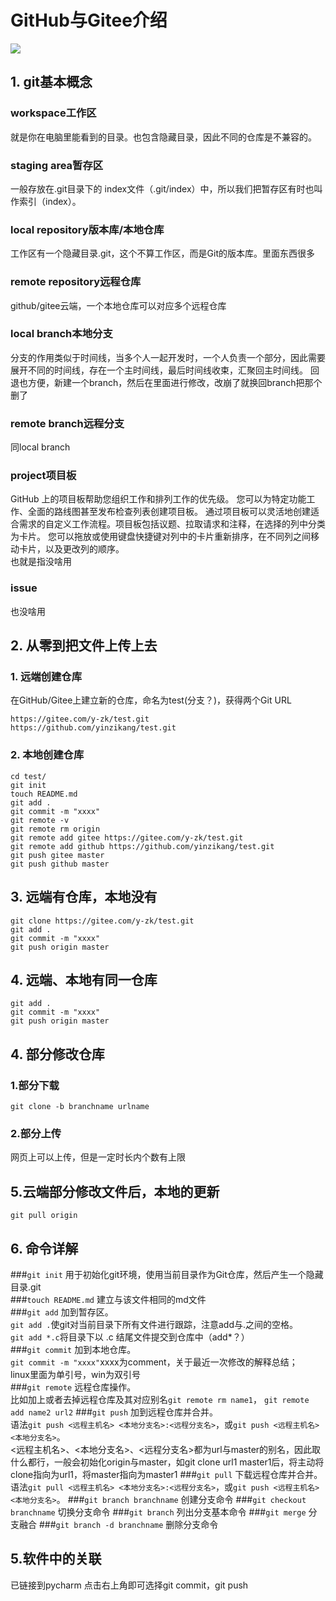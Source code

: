 # GitHub与Gitee介绍
![](https://www.runoob.com/wp-content/uploads/2015/02/git-command.jpg)
## 1. git基本概念
### workspace工作区  
就是你在电脑里能看到的目录。也包含隐藏目录，因此不同的仓库是不兼容的。
### staging area暂存区
一般存放在.git目录下的 index文件（.git/index）中，所以我们把暂存区有时也叫作索引（index）。
### local repository版本库/本地仓库
工作区有一个隐藏目录.git，这个不算工作区，而是Git的版本库。里面东西很多
### remote repository远程仓库
github/gitee云端，一个本地仓库可以对应多个远程仓库
### local branch本地分支
分支的作用类似于时间线，当多个人一起开发时，一个人负责一个部分，因此需要展开不同的时间线，存在一个主时间线，最后时间线收束，汇聚回主时间线。
回退也方便，新建一个branch，然后在里面进行修改，改崩了就换回branch把那个删了
### remote branch远程分支
同local branch
### project项目板
GitHub 上的项目板帮助您组织工作和排列工作的优先级。 您可以为特定功能工作、全面的路线图甚至发布检查列表创建项目板。 通过项目板可以灵活地创建适合需求的自定义工作流程。项目板包括议题、拉取请求和注释，在选择的列中分类为卡片。 您可以拖放或使用键盘快捷键对列中的卡片重新排序，在不同列之间移动卡片，以及更改列的顺序。  
也就是指没啥用
### issue
也没啥用

## 2. 从零到把文件上传上去
### 1. 远端创建仓库
在GitHub/Gitee上建立新的仓库，命名为test(分支？)，获得两个Git URL

	https://gitee.com/y-zk/test.git  
	https://github.com/yinzikang/test.git  
  
### 2. 本地创建仓库
	cd test/
	git init
	touch README.md
	git add .
	git commit -m "xxxx"
    git remote -v
    git remote rm origin
    git remote add gitee https://gitee.com/y-zk/test.git
    git remote add github https://github.com/yinzikang/test.git
    git push gitee master
    git push github master


## 3. 远端有仓库，本地没有
	git clone https://gitee.com/y-zk/test.git	
	git add .
	git commit -m "xxxx"
    git push origin master

## 4. 远端、本地有同一仓库
	git add .
	git commit -m "xxxx"
    git push origin master

## 4. 部分修改仓库
### 1.部分下载  
	git clone -b branchname urlname
### 2.部分上传
网页上可以上传，但是一定时长内个数有上限

## 5.云端部分修改文件后，本地的更新
	git pull origin

## 6. 命令详解
###`git init`
用于初始化git环境，使用当前目录作为Git仓库，然后产生一个隐藏目录.git  
###`touch README.md`
建立与该文件相同的md文件  
###`git add`
加到暂存区。  
`git add .`使git对当前目录下所有文件进行跟踪，注意add与.之间的空格。  
`git add *.c`将目录下以 .c 结尾文件提交到仓库中（add*？）  
###`git commit`
加到本地仓库。  
`git commit -m "xxxx"`xxxx为comment，关于最近一次修改的解释总结；  
linux里面为单引号，win为双引号  
###`git remote`
远程仓库操作。  
比如加上或者去掉远程仓库及其对应别名`git remote rm name1`， `git remote add name2 url2`
###`git push`
加到远程仓库并合并。  
语法`git push <远程主机名> <本地分支名>:<远程分支名>`，或`git push <远程主机名> <本地分支名>`。  
<远程主机名>、<本地分支名>、<远程分支名>都为url与master的别名，因此取什么都行，一般会初始化origin与master，如git clone url1 master1后，将主动将clone指向为url1，将master指向为master1
###`git pull`
下载远程仓库并合并。  
语法`git pull <远程主机名> <本地分支名>:<远程分支名>`，或`git push <远程主机名> <本地分支名>`。
###`git branch branchname`
创建分支命令
###`git checkout branchname`
切换分支命令
###`git branch`
列出分支基本命令
###`git merge`
分支融合
###`git branch -d branchname`
删除分支命令

## 5.软件中的关联
已链接到pycharm
点击右上角即可选择git commit，git push
	